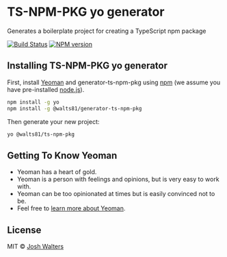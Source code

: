 # TS-NPM-PKG yo generator

Generates a boilerplate project for creating a TypeScript npm package

[![Build Status][travis-image]][travis-url]
[![NPM version][npm-image]][npm-url]

## Installing TS-NPM-PKG yo generator

First, install [Yeoman](http://yeoman.io) and generator-ts-npm-pkg using [npm](https://www.npmjs.com/) (we assume you have pre-installed [node.js](https://nodejs.org/)).

```bash
npm install -g yo
npm install -g @walts81/generator-ts-npm-pkg
```

Then generate your new project:

```bash
yo @walts81/ts-npm-pkg
```

## Getting To Know Yeoman

- Yeoman has a heart of gold.
- Yeoman is a person with feelings and opinions, but is very easy to work with.
- Yeoman can be too opinionated at times but is easily convinced not to be.
- Feel free to [learn more about Yeoman](http://yeoman.io/).

## License

MIT © [Josh Walters]()

[travis-image]: https://app.travis-ci.com/walts81/generator-ts-npm-pkg.svg?branch=master
[travis-url]: https://app.travis-ci.com/walts81/generator-ts-npm-pkg
[npm-image]: https://img.shields.io/npm/v/@walts81/generator-ts-npm-pkg.svg
[npm-url]: https://npmjs.org/package/@walts81/generator-ts-npm-pkg

